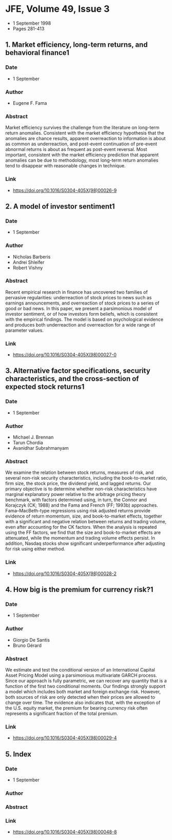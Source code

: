 # JFE, Volume 49, Issue 3
- 1 September 1998
- Pages 281-413

## 1. Market efficiency, long-term returns, and behavioral finance1
### Date
- 1 September
### Author
- Eugene F. Fama
### Abstract
Market efficiency survives the challenge from the literature on long-term return anomalies. Consistent with the market efficiency hypothesis that the anomalies are chance results, apparent overreaction to information is about as common as underreaction, and post-event continuation of pre-event abnormal returns is about as frequent as post-event reversal. Most important, consistent with the market efficiency prediction that apparent anomalies can be due to methodology, most long-term return anomalies tend to disappear with reasonable changes in technique.
### Link
- https://doi.org/10.1016/S0304-405X(98)00026-9

## 2. A model of investor sentiment1
### Date
- 1 September
### Author
- Nicholas Barberis
- Andrei Shleifer
- Robert Vishny
### Abstract
Recent empirical research in finance has uncovered two families of pervasive regularities: underreaction of stock prices to news such as earnings announcements, and overreaction of stock prices to a series of good or bad news. In this paper, we present a parsimonious model of investor sentiment, or of how investors form beliefs, which is consistent with the empirical findings. The model is based on psychological evidence and produces both underreaction and overreaction for a wide range of parameter values.
### Link
- https://doi.org/10.1016/S0304-405X(98)00027-0

## 3. Alternative factor specifications, security characteristics, and the cross-section of expected stock returns1
### Date
- 1 September
### Author
- Michael J. Brennan
- Tarun Chordia
- Avanidhar Subrahmanyam
### Abstract
We examine the relation between stock returns, measures of risk, and several non-risk security characteristics, including the book-to-market ratio, firm size, the stock price, the dividend yield, and lagged returns. Our primary objective is to determine whether non-risk characteristics have marginal explanatory power relative to the arbitrage pricing theory benchmark, with factors determined using, in turn, the Connor and Korajczyk (CK; 1988) and the Fama and French (FF; 1993b) approaches. Fama–MacBeth-type regressions using risk adjusted returns provide evidence of return momentum, size, and book-to-market effects, together with a significant and negative relation between returns and trading volume, even after accounting for the CK factors. When the analysis is repeated using the FF factors, we find that the size and book-to-market effects are attenuated, while the momentum and trading volume effects persist. In addition, Nasdaq stocks show significant underperformance after adjusting for risk using either method.
### Link
- https://doi.org/10.1016/S0304-405X(98)00028-2

## 4. How big is the premium for currency risk?1
### Date
- 1 September
### Author
- Giorgio De Santis
- Bruno Gérard
### Abstract
We estimate and test the conditional version of an International Capital Asset Pricing Model using a parsimonious multivariate GARCH process. Since our approach is fully parametric, we can recover any quantity that is a function of the first two conditional moments. Our findings strongly support a model which includes both market and foreign exchange risk. However, both sources of risk are only detected when their prices are allowed to change over time. The evidence also indicates that, with the exception of the U.S. equity market, the premium for bearing currency risk often represents a significant fraction of the total premium.
### Link
- https://doi.org/10.1016/S0304-405X(98)00029-4

## 5. Index
### Date
- 1 September
### Author
### Abstract

### Link
- https://doi.org/10.1016/S0304-405X(98)00048-8

